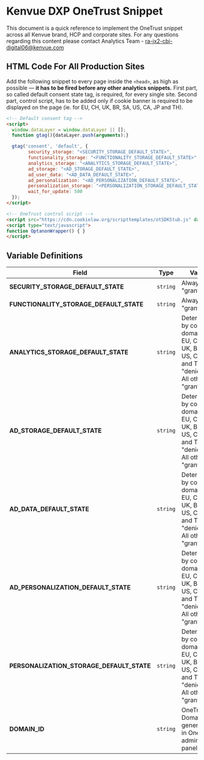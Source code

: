 # Kenvue DXP OneTrust Snippet
This document is a quick reference to implement the OneTrust snippet across all Kenvue brand, HCP and corporate sites. For any questions regarding this content please contact Analytics Team - ra-jx2-cbi-digital06@kenvue.com

## HTML Code For All Production Sites
Add the following snippet to every page inside the `<head>`, as high as possible — **it has to be fired before any other analytics snippets.** First part, so called default consent state tag, is required, for every single site. Second part, control script, has to be added only if cookie banner is required to be displayed on the page (ie. for EU, CH, UK, BR, SA, US, CA, JP and TH).

```html
<!-- Default consent tag -->
<script> 
  window.dataLayer = window.dataLayer || []; 
  function gtag(){dataLayer.push(arguments);}

  gtag('consent', 'default', {
        security_storage: "<SECURITY_STORAGE_DEFAULT_STATE>",
        functionality_storage: "<FUNCTIONALITY_STORAGE_DEFAULT_STATE>",
        analytics_storage: "<ANALYTICS_STORAGE_DEFAULT_STATE>",
        ad_storage: "<AD_STORAGE_DEFAULT_STATE>", 
        ad_user_data: "<AD_DATA_DEFAULT_STATE>",
        ad_personalization: "<AD_PERSONALIZATION_DEFAULT_STATE>",
        personalization_storage: "<PERSONALIZATION_STORAGE_DEFAULT_STATE>",
        wait_for_update: 500 
  }); 
</script>

<!-- OneTrust control script -->
<script src="https://cdn.cookielaw.org/scripttemplates/otSDKStub.js" data-document-language="true" type="text/javascript" charset="UTF-8" data-domain-script="<DOMAIN_ID>" ></script>
<script type="text/javascript">
function OptanonWrapper() { }
</script>
```

## Variable Definitions

|Field|Type|Value|
| --- | --- | --- |
|**SECURITY_STORAGE_DEFAULT_STATE**|`string`|Always "granted".|
|**FUNCTIONALITY_STORAGE_DEFAULT_STATE**|`string`|Always "granted".|
|**ANALYTICS_STORAGE_DEFAULT_STATE**|`string`|Determined by country domain. EU, CH, UK, BR, SA, US, CA, JP and TH — "denied". All other — "granted".|
|**AD_STORAGE_DEFAULT_STATE**|`string`|Determined by country domain. EU, CH, UK, BR, SA, US, CA, JP and TH — "denied". All other — "granted".|
|**AD_DATA_DEFAULT_STATE**|`string`|Determined by country domain. EU, CH, UK, BR, SA, US, CA, JP and TH — "denied". All other — "granted".|
|**AD_PERSONALIZATION_DEFAULT_STATE**|`string`|Determined by country domain. EU, CH, UK, BR, SA, US, CA, JP and TH — "denied". All other — "granted".|
|**PERSONALIZATION_STORAGE_DEFAULT_STATE**|`string`|Determined by country domain. EU, CH, UK, BR, SA, US, CA, JP and TH — "denied". All other — "granted".|
|**DOMAIN_ID**|`string`|OneTrust Domain ID generated in OneTrust admin panel.|
